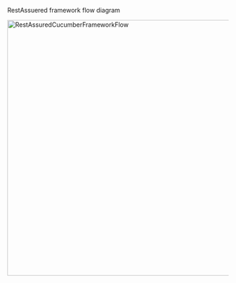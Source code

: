 RestAssuered framework flow diagram


<img width="581" alt="RestAssuredCucumberFrameworkFlow" src="https://github.com/user-attachments/assets/b10d6bde-6434-4abe-8b2b-966ffbd20c87">

